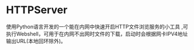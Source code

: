 # HTTPServer
使用Python语言开发的一个能在内网中快速开启HTTP文件浏览服务的小工具 ,可执行Webshell，可用于在内网不出网时文件的下载，启动时会根据网卡IPV4地址输出URL(本地回环除外)。
